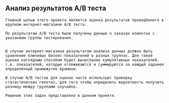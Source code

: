 ## Анализ результатов А/B теста

	Главной целью этого проекта является оценка результатов проведённого в крупном интернет-магазине A/B теста. 

	По результатам A/B теста были получены данные о заказах клиентах с указанием группы тестирования.


	В случае интернет-магазина результатом анализа данных должно быть сравнение ключевых бизнес-показателей в разных группах. Для такой оценки наглядным способом будет вычисление кумулятивных показателей, т.е. показателей, которые отлеживаются и суммируются за каждый заранее определённый промежуток времени. 

	В случае A/B тестов для оценок часто используют проверку статистических гипотез, для того чтобы определить вероятность получить разницу между группами случайно.

	Решение этих задач представлено в данном проекте.
 
